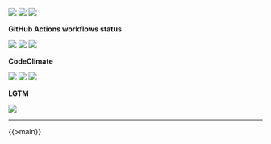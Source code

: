 ![](https://img.shields.io/github/package-json/v/kaskadi/stock-report)
![](https://img.shields.io/badge/code--style-standard-blue)
![](https://img.shields.io/github/license/kaskadi/stock-report?color=blue)

**GitHub Actions workflows status**

[![](https://img.shields.io/github/workflow/status/kaskadi/stock-report/deploy?label=deployed&logo=Amazon%20AWS)](https://github.com/kaskadi/stock-report/actions?query=workflow%3Adeploy)
[![](https://img.shields.io/github/workflow/status/kaskadi/stock-report/build?label=build&logo=mocha)](https://github.com/kaskadi/stock-report/actions?query=workflow%3Abuild)
[![](https://img.shields.io/github/workflow/status/kaskadi/stock-report/syntax-check?label=syntax-check&logo=serverless)](https://github.com/kaskadi/stock-report/actions?query=workflow%3Asyntax-check)

**CodeClimate**

[![](https://img.shields.io/codeclimate/maintainability/kaskadi/stock-report?label=maintainability&logo=Code%20Climate)](https://codeclimate.com/github/kaskadi/stock-report)
[![](https://img.shields.io/codeclimate/tech-debt/kaskadi/stock-report?label=technical%20debt&logo=Code%20Climate)](https://codeclimate.com/github/kaskadi/stock-report)
[![](https://img.shields.io/codeclimate/coverage/kaskadi/stock-report?label=test%20coverage&logo=Code%20Climate)](https://codeclimate.com/github/kaskadi/stock-report)

**LGTM**

[![](https://img.shields.io/lgtm/grade/javascript/github/kaskadi/stock-report?label=code%20quality&logo=LGTM)](https://lgtm.com/projects/g/kaskadi/stock-report/?mode=list&logo=LGTM)

<!-- You can add badges inside of this section if you'd like -->

****

<!-- automatically generated documentation will be placed in here -->
{{>main}}
<!-- automatically generated documentation will be placed in here -->

<!-- You can customize this template as you'd like! -->